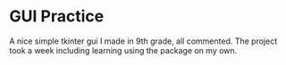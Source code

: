 # GUI Practice

A nice simple tkinter gui I made in 9th grade, all commented.
The project took a week including learning using the package on my own.
